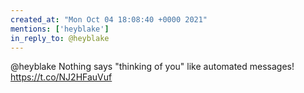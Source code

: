 ```yaml
---
created_at: "Mon Oct 04 18:08:40 +0000 2021"
mentions: ['heyblake']
in_reply_to: @heyblake
---
```


@heyblake Nothing says "thinking of you" like automated messages! https://t.co/NJ2HFauVuf